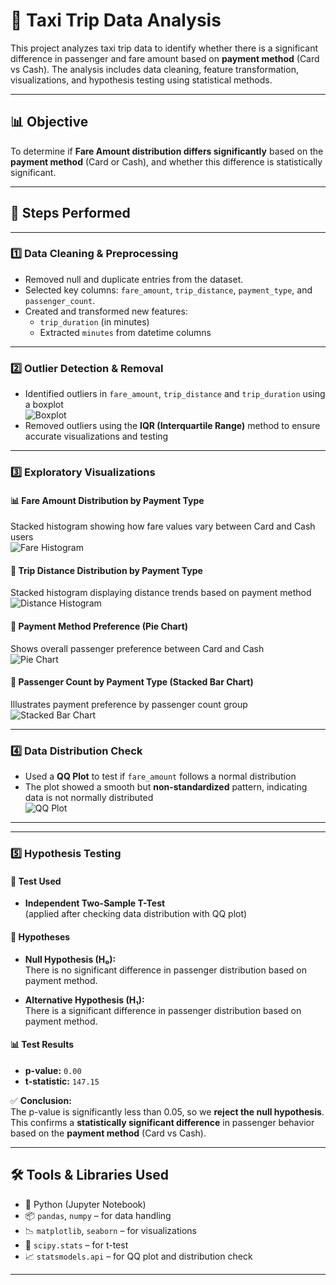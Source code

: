 # 🚕 Taxi Trip Data Analysis

This project analyzes taxi trip data to identify whether there is a significant difference in passenger and fare amount based on **payment method** (Card vs Cash). The analysis includes data cleaning, feature transformation, visualizations, and hypothesis testing using statistical methods.

---

## 📊 Objective

To determine if **Fare Amount distribution differs significantly** based on the **payment method** (Card or Cash), and whether this difference is statistically significant.

---

## 🔧 Steps Performed

---

### 1️⃣ Data Cleaning & Preprocessing

- Removed null and duplicate entries from the dataset.
- Selected key columns: `fare_amount`, `trip_distance`, `payment_type`, and `passenger_count`.
- Created and transformed new features:
  - `trip_duration` (in minutes)
  - Extracted `minutes` from datetime columns

---

### 2️⃣ Outlier Detection & Removal

- Identified outliers in `fare_amount`, `trip_distance` and `trip_duration` using a boxplot  
  ![Boxplot](https://raw.githubusercontent.com/Prince-Saxena/Taxi-Trip-Data-Analysis/main/images/boxplot.png)
- Removed outliers using the **IQR (Interquartile Range)** method to ensure accurate visualizations and testing

---

### 3️⃣ Exploratory Visualizations

#### 📊 Fare Amount Distribution by Payment Type  
Stacked histogram showing how fare values vary between Card and Cash users  
![Fare Histogram](https://raw.githubusercontent.com/Prince-Saxena/Taxi-Trip-Data-Analysis/main/images/histplotFare.png)

#### 📏 Trip Distance Distribution by Payment Type  
Stacked histogram displaying distance trends based on payment method  
![Distance Histogram](https://raw.githubusercontent.com/Prince-Saxena/Taxi-Trip-Data-Analysis/main/images/histplotDist.png)

#### 🥧 Payment Method Preference (Pie Chart)  
Shows overall passenger preference between Card and Cash  
![Pie Chart](https://raw.githubusercontent.com/Prince-Saxena/Taxi-Trip-Data-Analysis/main/images/pie.png)

#### 📶 Passenger Count by Payment Type (Stacked Bar Chart)  
Illustrates payment preference by passenger count group  
![Stacked Bar Chart](https://raw.githubusercontent.com/Prince-Saxena/Taxi-Trip-Data-Analysis/main/images/barh.png)

---

### 4️⃣ Data Distribution Check

- Used a **QQ Plot** to test if `fare_amount` follows a normal distribution  
- The plot showed a smooth but **non-standardized** pattern, indicating data is not normally distributed  
![QQ Plot](https://raw.githubusercontent.com/Prince-Saxena/Taxi-Trip-Data-Analysis/main/images/qqplot.png)

---
---

### 5️⃣ Hypothesis Testing

#### 🧪 Test Used
- **Independent Two-Sample T-Test**  
  (applied after checking data distribution with QQ plot)

#### 📌 Hypotheses

- **Null Hypothesis (H₀):**  
  There is no significant difference in passenger distribution based on payment method.

- **Alternative Hypothesis (H₁):**  
  There is a significant difference in passenger distribution based on payment method.

#### 📊 Test Results

- **p-value:** `0.00`  
- **t-statistic:** `147.15`

✅ **Conclusion:**  
The p-value is significantly less than 0.05, so we **reject the null hypothesis**.  
This confirms a **statistically significant difference** in passenger behavior based on the **payment method** (Card vs Cash).

---

## 🛠️ Tools & Libraries Used

- 🐍 Python (Jupyter Notebook)
- 📦 `pandas`, `numpy` – for data handling
- 📉 `matplotlib`, `seaborn` – for visualizations
- 🧪 `scipy.stats` – for t-test
- 📈 `statsmodels.api` – for QQ plot and distribution check

---
